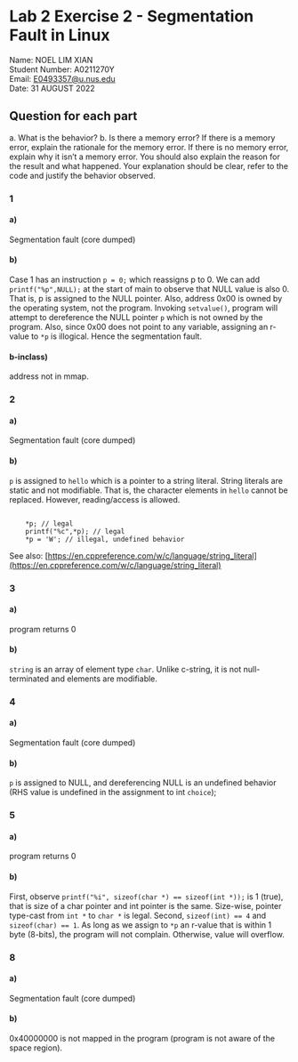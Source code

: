 # Lab 2 Exercise 2 - Segmentation Fault in Linux


Name: NOEL LIM XIAN \
Student Number: A0211270Y \
Email: E0493357@u.nus.edu \
Date: 31 AUGUST 2022

## Question for each part

a. What is the behavior?
b. Is there a memory error? If there is a memory error, explain the rationale for the memory error.
If there is no memory error, explain why it isn’t a memory error. You should also explain the
reason for the result and what happened. Your explanation should be clear, refer to the code
and justify the behavior observed.

### 1
#### a)

Segmentation fault (core dumped)

#### b)

Case 1 has an instruction ```p = 0;``` which reassigns p to 0. We can add ```printf("%p",NULL);``` at the start of main to observe that NULL value is also 0. That is, p is assigned to the NULL pointer. Also, address 0x00 is owned by the operating system, not the program. Invoking ```setvalue()```, program will attempt to dereference the NULL pointer ```p``` which is not owned by the program. Also, since 0x00 does not point to any variable, assigning an r-value to ```*p``` is illogical. Hence the segmentation fault.

#### b-inclass)

address not in mmap.

### 2

#### a)
Segmentation fault (core dumped)

#### b)

```p``` is assigned to ```hello``` which is a pointer to a string literal. String literals are static and not modifiable. That is, the character elements in ```hello``` cannot be replaced. However, reading/access is allowed. 

```

    *p; // legal
    printf("%c",*p); // legal
    *p = 'W'; // illegal, undefined behavior
```

See also: [https://en.cppreference.com/w/c/language/string_literal](https://en.cppreference.com/w/c/language/string_literal)



### 3

#### a)
program returns 0

#### b)

```string``` is an array of element type ```char```. Unlike c-string, it is not null-terminated and elements are modifiable.



### 4

#### a)
Segmentation fault (core dumped)

#### b)

```p``` is assigned to NULL, and dereferencing NULL is an undefined behavior (RHS value is undefined in the assignment to int ```choice```);

### 5

#### a)
program returns 0

#### b)
First, observe ```printf("%i", sizeof(char *) == sizeof(int *));``` is 1 (true), that is size of a char pointer and int pointer is the same. Size-wise, pointer type-cast from ```int *``` to ```char *``` is legal. Second, ```sizeof(int) == 4``` and ```sizeof(char) == 1```. As long as we assign to ```*p``` an r-value that is within 1 byte (8-bits), the program will not complain. Otherwise, value will overflow.


### 8

#### a)
Segmentation fault (core dumped)

#### b)
0x40000000 is not mapped in the program (program is not aware of the space region).